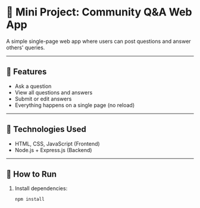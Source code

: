# 💬 Mini Project: Community Q&A Web App

A simple single-page web app where users can post questions and answer others' queries.

---

## 🎯 Features
- Ask a question
- View all questions and answers
- Submit or edit answers
- Everything happens on a single page (no reload)

---

## 🧠 Technologies Used
- HTML, CSS, JavaScript (Frontend)
- Node.js + Express.js (Backend)

---

## 🚀 How to Run
1. Install dependencies:
   ```bash
   npm install
